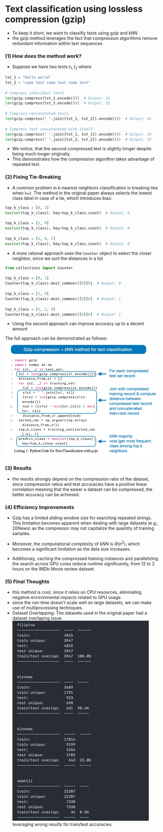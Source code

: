 # Text classification using lossless compression (gzip)

- To keep it short, we want to classifiy texts using gzip and kNN
- the gzip method leverages the fact that compression algorithms remove redundant information within text sequences

### (1) How does the method work?

- Suppose we have two texts $t_1, t_2$ where:

```python
txt_1 = "hello world"
txt_2 = "some text some text some text"

# Compress individual texts
len(gzip.compress(txt_1.encode()))  # Output: 31
len(gzip.compress(txt_2.encode()))  # Output: 33

# Compress concatenated texts
len(gzip.compress(" ".join([txt_1, txt_2]).encode()))  # Output: 43

# Compress text concatenated with itself
len(gzip.compress(" ".join([txt_1, txt_1]).encode()))  # Output: 34
len(gzip.compress(" ".join([txt_2, txt_2]).encode()))  # Output: 33
```

- We notice, that the second compressed text is slightly longer despite being much longer originally.
- This demonstrates how the compression algorithm takes advantage of repeated text.

### (2) Fixing Tie-Breaking

- A common problem in k-nearest neighbors classification is breaking ties when `k=2`. The method in the original paper always selects the lowest class label in case of a tie, which introduces bias:

```python
top_k_class = [0, 1]
max(set(top_k_class), key=top_k_class.count)  # Output: 0

top_k_class = [1, 0]
max(set(top_k_class), key=top_k_class.count)  # Output: 0

top_k_class = [1, 0, 2]
max(set(top_k_class), key=top_k_class.count)  # Output: 0
```

- A more rational approach uses the `Counter` object to select the closer neighbor, since we sort the distances in a list

```python
from collections import Counter

top_k_class = [0, 1]
Counter(top_k_class).most_common()[0][0]  # Output: 0

top_k_class = [1, 0]
Counter(top_k_class).most_common()[0][0]  # Output: 1

top_k_class = [1, 2, 0]
Counter(top_k_class).most_common()[0][0]  # Output: 1
```

- Using the second approach can improve accuracy up to a decent amount

The full approach can be demonstrated as follows:
![Pseudocode](./src/gzip_approach.png)

### (3) Results

- the results strongly depend on the compression ratio of the dataset, since compression ratios and test accuracies have a positive linear correlation meaning that the easier a dataset can be compressed, the better accuracy can be achieved.

### (4) Efficiency Improvements

- Gzip has a limited sliding window size for searching repeated strings. This limitation becomes apparent when dealing with large datasets (e.g., 20News) as the compressor may not capitalize the quantity of training samples.

- Moreover, the computational complexity of kNN is $\Theta(n^2)$, which becomes a significant limitation as the data size increases.

- Additionaly, caching the compressed training instances and parallelizing the search across GPU cores reduce runtime significantly, from 12 to 2 hours on the IMDb Movie review dataset.

### (5) Final Thoughts

- this method is cool, since it relies on CPU resources, eliminating negative environmental impacts related to GPU usage.
- since the run-time doesn't scale well on large datasets, we can make use of multiprocessing techniques.
- Dataset Overlapping: The datasets used in the original paper had a dataset overlaping issue ![Overlap issue](./src/overlap.png)
  leveraging wrong results for train/test accuracies.
